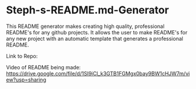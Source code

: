 # Steph-s-README.md-Generator

This README generator makes creating high quality, professional README's for any github projects. It allows the user to make README's for any new project with an automatic template that generates a professional README.

Link to Repo:

Video of README being made: https://drive.google.com/file/d/1SI9iCl_k3GTB1FGMgx0bay9BW1cHJW7m/view?usp=sharing
